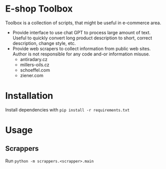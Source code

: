 # E-shop Toolbox
Toolbox is a collection of scripts, that might be useful in e-commerce area.

- Provide interface to use chat GPT to process large amount of text. Useful to quickly convert long product description to short, correct description, change style, etc.
- Provide web scrapers to collect information from public web sites. Author is not responsible for any code and-or information misuse.
    - antiradary.cz
    - millers-oils.cz
    - schoeffel.com
    - ziener.com

# Installation
Install dependencies with `pip install -r requirements.txt`

# Usage
## Scrappers
Run `python -m scrappers.<scrapper>.main`
